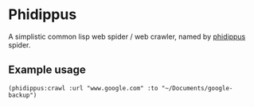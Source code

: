 Phidippus
=========

A simplistic common lisp web spider / web crawler, named by [phidippus](http://en.wikipedia.org/wiki/Phidippus) spider.

Example usage
-------------

    (phidippus:crawl :url "www.google.com" :to "~/Documents/google-backup")

